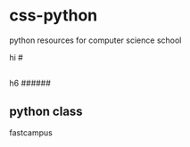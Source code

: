 # css-python
python resources for computer science school

hi #
   ##
   ###
   ####
   #####
h6 ######

## python class 
fastcampus 
     

